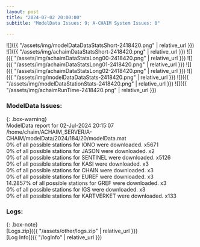 ```yaml
---
layout: post
title: "2024-07-02 20:00:00"
subtitle: "ModelData Issues: 9; A-CHAIM System Issues: 0"

---
```


![]({{ "/assets/img/modelDataDataStatsShort-2418420.png" | relative_url }})
![]({{ "/assets/img/achaimDataStatsShort-2418420.png" | relative_url }})
![]({{ "/assets/img/achaimDataStatsLong00-2418420.png" | relative_url }})
![]({{ "/assets/img/achaimDataStatsLong01-2418420.png" | relative_url }})
![]({{ "/assets/img/achaimDataStatsLong02-2418420.png" | relative_url }})
![]({{ "/assets/img/modelDataDataStats-2418420.png" | relative_url }})
![]({{ "/assets/img/modelDataStationStats-2418420.png" | relative_url }})
![]({{ "/assets/img/achaimRunTime-2418420.png" | relative_url }})


### ModelData Issues:  
  
{: .box-warning}  
 ModelData report for 02-Jul-2024 20:15:07   
 /home/chaim/ACHAIM_SERVER/A-CHAIM/modelData/2024/184/20/modelData.mat   
 0% of all possible stations for IONO were downloaded. x5671   
 0% of all possible stations for JASON were downloaded. x2   
 0% of all possible stations for SENTINEL were downloaded. x5126   
 0% of all possible stations for KASI were downloaded. x3   
 0% of all possible stations for CHAIN were downloaded. x3   
 0% of all possible stations for EUREF were downloaded. x3   
 14.2857% of all possible stations for GREF were downloaded. x3   
 0% of all possible stations for IGS were downloaded. x3   
 0% of all possible stations for KARTVERKET were downloaded. x133   
  


### Logs:  
  
{: .box-note}  
[Logs.zip]({{ "/assets/other/logs.zip" | relative_url }})  
[Log Info]({{ "/logInfo" | relative_url }})  
